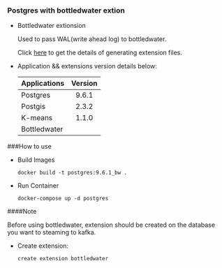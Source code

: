### Postgres with bottledwater extion

- Bottledwater extionsion

  Used to pass WAL(write ahead log) to bottledwater.
  
  Click [here]() to get the details of generating extension files.

- Application && extensions version details below:

  Applications | Version
  ------------ |:--------: 
  Postgres     | 9.6.1
  Postgis      | 2.3.2
  K-means      | 1.1.0
  Bottledwater | 

###How to use

- Build Images

  ```
  docker build -t postgres:9.6.1_bw .
  ```
  
- Run Container

  ```
  docker-compose up -d postgres
  ```

####Note

  Before using bottledwater, extension should be created on the database you want to steaming to kafka.

- Create extension:

  ```
  create extension bottledwater
  ```
